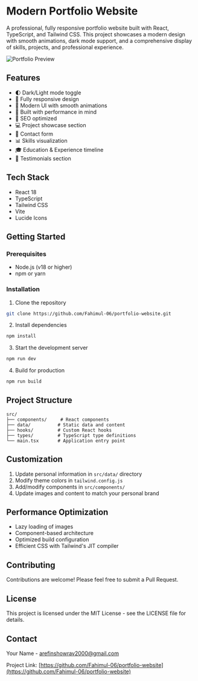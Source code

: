 # Modern Portfolio Website

A professional, fully responsive portfolio website built with React, TypeScript, and Tailwind CSS. This project showcases a modern design with smooth animations, dark mode support, and a comprehensive display of skills, projects, and professional experience.

![Portfolio Preview](https://images.pexels.com/photos/2379004/pexels-photo-2379004.jpeg)

## Features

- 🌓 Dark/Light mode toggle
- 📱 Fully responsive design
- 🎨 Modern UI with smooth animations
- 🚀 Built with performance in mind
- 🎯 SEO optimized
- 💻 Project showcase section
- 📝 Contact form
- 📊 Skills visualization
- 🎓 Education & Experience timeline
- 💬 Testimonials section

## Tech Stack

- React 18
- TypeScript
- Tailwind CSS
- Vite
- Lucide Icons

## Getting Started

### Prerequisites

- Node.js (v18 or higher)
- npm or yarn

### Installation

1. Clone the repository
```bash
git clone https://github.com/Fahimul-06/portfolio-website.git
```

2. Install dependencies
```bash
npm install
```

3. Start the development server
```bash
npm run dev
```

4. Build for production
```bash
npm run build
```

## Project Structure

```
src/
├── components/     # React components
├── data/          # Static data and content
├── hooks/         # Custom React hooks
├── types/         # TypeScript type definitions
└── main.tsx       # Application entry point
```

## Customization

1. Update personal information in `src/data/` directory
2. Modify theme colors in `tailwind.config.js`
3. Add/modify components in `src/components/`
4. Update images and content to match your personal brand

## Performance Optimization

- Lazy loading of images
- Component-based architecture
- Optimized build configuration
- Efficient CSS with Tailwind's JIT compiler

## Contributing

Contributions are welcome! Please feel free to submit a Pull Request.

## License

This project is licensed under the MIT License - see the LICENSE file for details.

## Contact

Your Name - [arefinshowrav2000@gmail.com](mailto:arefinshowrav2000@gmail.com)

Project Link: [https://github.com/Fahimul-06/portfolio-website](https://github.com/Fahimul-06/portfolio-website)